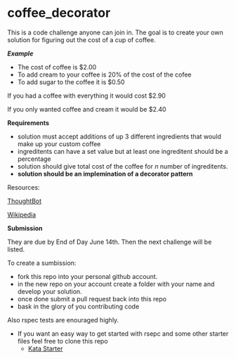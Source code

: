 coffee_decorator
================

This is a code challenge anyone can join in. The goal is to create your own solution for figuring out the cost of a cup of coffee.

***Example***

* The cost of coffee is $2.00
* To add cream to your coffee is 20% of the cost of the cofee
* To add sugar to the coffee it is $0.50

If you had a coffee with everything it would cost $2.90

If you only wanted coffee and cream it would be $2.40

**Requirements**

* solution must accept additions of up 3 different ingredients that would make up your custom coffee
* ingreditents can have a set value but at least one ingreditent should be a percentage
* solution should give total cost of the coffee for *n* number of ingreditents.
* **solution should be an implemination of a decorator pattern**

Resources:

[ThoughtBot](http://robots.thoughtbot.com/post/14825364877/evaluating-alternative-decorator-implementations-in)

[Wikipedia](http://en.wikipedia.org/wiki/Decorator_pattern)


**Submission**

They are due by End of Day June 14th. Then the next challenge will be listed.

To create a sumbission:

* fork this repo into your personal github account.
* in the new repo on your account create a folder with your name and develop your solution.
* once done submit a pull request back into this repo
* bask in the glory of you contributing code


Also rspec tests are enouraged highly.

* If you want an easy way to get started with rsepc and some other starter files feel free to clone this repo
  * [Kata Starter](http://github.com/abrahamoshel/kata_starter)
